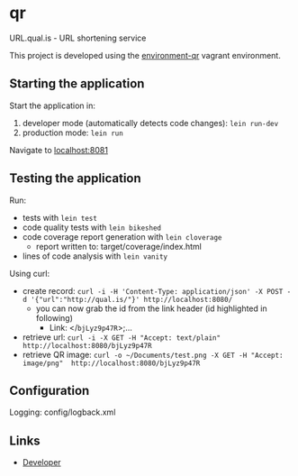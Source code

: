 # qr

URL.qual.is - URL shortening service

This project is developed using the [environment-qr](https://github.com/Qualis/environment-qr) vagrant environment.

## Starting the application

Start the application in:

1. developer mode (automatically detects code changes): `lein run-dev`
2. production mode: `lein run`

Navigate to [localhost:8081](http://localhost:8081/)

## Testing the application

Run: 

* tests with `lein test`
* code quality tests with `lein bikeshed`
* code coverage report generation with `lein cloverage`
  * report written to: target/coverage/index.html
* lines of code analysis with `lein vanity`

Using curl:

* create record: `curl -i -H 'Content-Type: application/json' -X POST -d '{"url":"http://qual.is/"}' http://localhost:8080/`
  * you can now grab the id from the link header (id highlighted in following)
    * Link: </`bjLyz9p47R`>;...
* retrieve url: `curl -i -X GET -H "Accept: text/plain"  http://localhost:8080/bjLyz9p47R`
* retrieve QR image: `curl -o ~/Documents/test.png -X GET -H "Accept: image/png"  http://localhost:8080/bjLyz9p47R`

## Configuration

Logging: config/logback.xml

## Links
* [Developer](http://www.qual.is)
